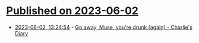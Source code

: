 # [Published on 2023-06-02](index.md)

* [2023-06-02, 13:24:54](https://lobste.rs/s/vcorkp/go_away_muse_you_re_drunk_again_charlie_s) - [Go away, Muse, you're drunk (again) - Charlie's Diary](http://www.antipope.org/charlie/blog-static/2023/06/go-away-muse-youre-drunk-again.html)
